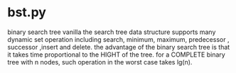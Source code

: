 # bst.py
binary search tree vanilla 
the search tree data structure supports many dynamic set operation including search,
minimum, maximum, predecessor , successor ,insert and delete.
the advantage of the binary search tree is that it takes time proportional to the HIGHT of the tree.
for a COMPLETE binary tree with n nodes, such operation in the worst case takes lg(n).
